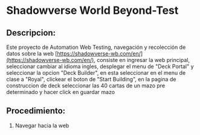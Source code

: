 # Shadowverse World Beyond-Test

## Descripcion:
Este proyecto de Automation Web Testing, navegación y recolección de datos sobre la web [https://shadowverse-wb.com/en/](https://shadowverse-wb.com/en/), consiste en ingresar la web principal, seleccionar cambiar al idioma ingles, desplegar el menu de "Deck Portal" y seleccionar la opcion "Deck Builder", en esta seleccionar en el menu de clase a "Royal", clickear el boton de "Start Building", en la pagina de construccion de deck seleccionar las 40 cartas de un mazo pre determinado y hacer click en guardar mazo

## Procedimiento:

1. Navegar hacia la web
